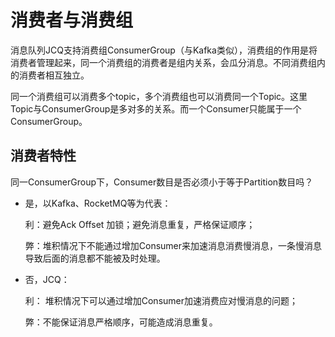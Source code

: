 # 消费者与消费组

消息队列JCQ支持消费组ConsumerGroup（与Kafka类似），消费组的作用是将消费者管理起来，同一个消费组的消费者是组内关系，会瓜分消息。不同消费组内的消费者相互独立。

同一个消费组可以消费多个topic，多个消费组也可以消费同一个Topic。这里Topic与ConsumerGroup是多对多的关系。而一个Consumer只能属于一个ConsumerGroup。

## 消费者特性

同一ConsumerGroup下，Consumer数目是否必须小于等于Partition数目吗？

* 是，以Kafka、RocketMQ等为代表：

  利：避免Ack Offset 加锁；避免消息重复，严格保证顺序；
  
  弊：堆积情况下不能通过增加Consumer来加速消息消费慢消息，一条慢消息导致后面的消息都不能被及时处理。
  
* 否，JCQ：

  利： 堆积情况下可以通过增加Consumer加速消费应对慢消息的问题；
  
  弊：不能保证消息严格顺序，可能造成消息重复。
